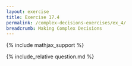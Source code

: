 ```yaml
---
layout: exercise
title: Exercise 17.4
permalink: /complex-decisions-exercises/ex_4/
breadcrumb: Making Complex Decisions
---
```


{% include mathjax_support %}

<div><i class="arrow-up loader" data-chapter="complex-decisions-exercises" data-exercise="ex_4" data-rating="0"></i></div>
{% include_relative question.md %}
